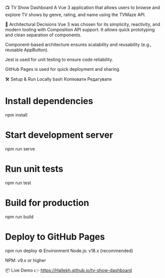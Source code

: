 📺 TV Show Dashboard
A Vue 3 application that allows users to browse and explore TV shows by genre, rating, and name using the TVMaze API.

🧱 Architectural Decisions
Vue 3 was chosen for its simplicity, reactivity, and modern tooling with Composition API support. It allows quick prototyping and clean separation of components.

Component-based architecture ensures scalability and reusability (e.g., reusable AppButton).

Jest is used for unit testing to ensure code reliability.

GitHub Pages is used for quick deployment and sharing.

🛠️ Setup & Run Locally
bash
Копіювати
Редагувати
# Install dependencies
npm install

# Start development server
npm run serve

# Run unit tests
npm run test

# Build for production
npm run build

# Deploy to GitHub Pages
npm run deploy
⚙️ Environment
Node.js: v18.x (recommended)

NPM: v9.x or higher

📦 Live Demo
👉 https://Hallekh.github.io/tv-show-dashboard

